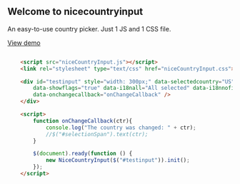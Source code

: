 ## Welcome to nicecountryinput

An easy-to-use country picker. Just 1 JS and 1 CSS file.

[View demo](https://masbaehr.github.io/nicecountryinput/ "Demo")

```html

    <script src="niceCountryInput.js"></script>
    <link rel="stylesheet" type="text/css" href="niceCountryInput.css">

    <div id="testinput" style="width: 300px;" data-selectedcountry="US" data-showspecial="false"
        data-showflags="true" data-i18nall="All selected" data-i18nnofilter="No selection" data-i18nfilter="Filter" 
        data-onchangecallback="onChangeCallback" />
    </div>

    <script>
        function onChangeCallback(ctr){
            console.log("The country was changed: " + ctr);
            //$("#selectionSpan").text(ctr);
        }

        $(document).ready(function () {
            new NiceCountryInput($("#testinput")).init();
        });
    </script>

```